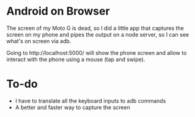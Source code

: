 # Android on Browser

The screen of my Moto G is dead, so I did a little app that captures the screen on my phone and
pipes the output on a node server, so I can see what's on screen via adb.

Going to http://localhost:5000/ will show the phone screen and allow to interact with the phone
using a mouse (tap and swipe).

# To-do

- I have to translate all the keyboard inputs to adb commands
- A better and faster way to capture the screen

